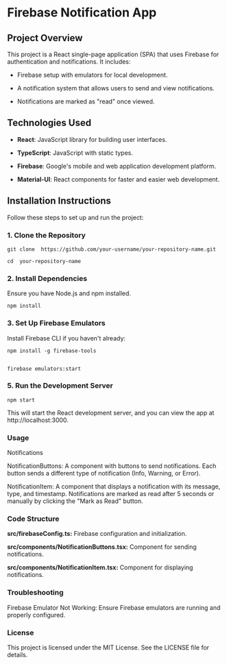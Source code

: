 # Firebase Notification App

  

## Project Overview

  

This project is a React single-page application (SPA) that uses Firebase for authentication and notifications. It includes:

  

- Firebase setup with emulators for local development.

- A notification system that allows users to send and view notifications.

- Notifications are marked as "read" once viewed.

  

## Technologies Used

  

-  **React**: JavaScript library for building user interfaces.

-  **TypeScript**: JavaScript with static types.

-  **Firebase**: Google's mobile and web application development platform.

-  **Material-UI**: React components for faster and easier web development.

  

## Installation Instructions

  

Follow these steps to set up and run the project:

  

### 1. Clone the Repository

  


    git clone  https://github.com/your-username/your-repository-name.git
    
    cd  your-repository-name

###  2. Install  Dependencies

Ensure you  have  Node.js  and  npm  installed.


    npm install

###  3. Set  Up  Firebase  Emulators

Install Firebase  CLI  if  you  haven't already:

 

    npm install -g firebase-tools


    firebase emulators:start

###  5. Run the Development Server

    npm start

This will start the React development server, and you can view the app at http://localhost:3000.

  

###  Usage

Notifications

NotificationButtons: A component with buttons to send notifications. Each button sends a different type of notification (Info, Warning, or Error).

  

NotificationItem: A component that displays a notification with its message, type, and timestamp. Notifications are marked as read after 5 seconds or manually by clicking the "Mark as Read" button.

  

###  Code Structure

**src/firebaseConfig.ts:** Firebase configuration and initialization.

**src/components/NotificationButtons.tsx:** Component for sending notifications.

**src/components/NotificationItem.tsx:** Component for displaying notifications.

###  Troubleshooting

Firebase Emulator Not Working: Ensure Firebase emulators are running and properly configured.

###  License

This project  is  licensed  under  the  MIT  License.  See  the  LICENSE  file  for  details.